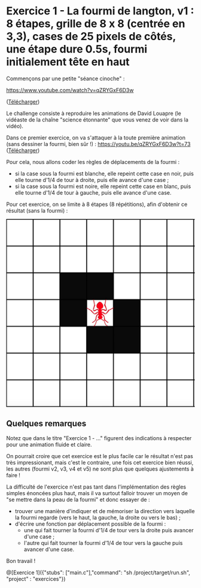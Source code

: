 # Exercice 1 - La fourmi de langton, v1 : 8 étapes, grille de 8 x 8 (centrée en 3,3), cases de 25 pixels de côtés, une étape dure 0.5s, fourmi initialement tête en haut

Commençons par une petite "séance cinoche" :

https://www.youtube.com/watch?v=qZRYGxF6D3w

([Télécharger](https://github.com/pworontzoff/playground-AnimPaper-Ant-Enonces/blob/master/markdowns/videos/La%20fourmi%20de%20Langton_Science%20%C3%A9tonnante%20%2321.mp4?raw=true))


Le challenge consiste à reproduire les animations de David Louapre (le vidéaste de la chaîne "science étonnante" que vous venez de voir dans la vidéo).

Dans ce premier exercice, on va s'attaquer à la toute première animation (sans dessiner la fourmi, bien sûr !) : https://youtu.be/qZRYGxF6D3w?t=73 ([Télécharger](https://github.com/pworontzoff/playground-AnimPaper-Ant-Enonces/blob/master/markdowns/videos/animEx1.mp4?raw=true))

Pour cela, nous allons coder les règles de déplacements de la fourmi :
- si la case sous la fourmi est blanche, elle repeint cette case en noir, puis elle tourne d'1/4 de tour à droite, puis elle avance d'une case ;
- si la case sous la fourmi est noire, elle repeint cette case en blanc, puis elle tourne d'1/4 de tour à gauche, puis elle avance d'une case.

Pour cet exercice, on se limite à 8 étapes (8 répétitions), afin d'obtenir ce résultat (sans la fourmi) :

![fourmi1](img/ex1.png)

## Quelques remarques

Notez que dans le titre "Exercice 1 - ..." figurent des indications à respecter pour une animation fluide et claire.

On pourrait croire que cet exercice est le plus facile car le résultat n'est pas très impressionant, mais c'est le contraire, une fois cet exercice bien réussi, les autres (fourmi v2, v3, v4 et v5) ne sont plus que quelques ajustements à faire !

La difficulté de l'exercice n'est pas tant dans l'implémentation des règles simples énoncées plus haut, mais il va surtout falloir trouver un moyen de "se mettre dans la peau de la fourmi" et donc essayer de :
- trouver une manière d'indiquer et de mémoriser la direction vers laquelle la fourmi regarde (vers le haut, la gauche, la droite ou vers le bas) ;
- d'écrire une fonction par déplacement possible de la fourmi :
    * une qui fait tourner la fourmi d'1/4 de tour vers la droite puis avancer d'une case ;
    * l'autre qui fait tourner la fourmi d'1/4 de tour vers la gauche puis avancer d'une case.
    
Bon travail !

@[Exercice 1]({"stubs": ["main.c"],"command": "sh /project/target/run.sh", "project" : "exercices"})
